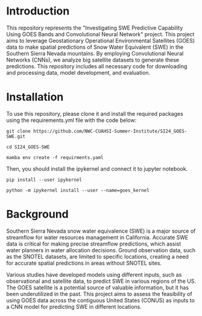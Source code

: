 # Introduction

This repository represents the "Investigating SWE Predictive Capability Using GOES Bands and Convolutional Neural Network" project. This project aims to leverage Geostationary Operational Environmental Satellites (GOES) data to make spatial predictions of Snow Water Equivalent (SWE) in the Southern Sierra Nevada mountains. By employing Convolutional Neural Networks (CNNs), we analyze big satellite datasets to generate these predictions. This repository includes all necessary code for downloading and processing data, model development, and evaluation.

# Installation

To use this repository, please clone it and install the required packages using the requirements.yml file with the code below:

```
git clone https://github.com/NWC-CUAHSI-Summer-Institute/SI24_GOES-SWE.git
```
```
cd SI24_GOES-SWE
```
```
mamba env create -f requirments.yaml
```
Then, you should install the ipykernel and connect it to jupyter notebook. 

```
pip install --user ipykernel
```
```
python -m ipykernel install --user --name=goes_kernel
```

# Background

Southern Sierra Nevada snow water equivalence (SWE) is a major source of streamflow for water resources management in California. Accurate SWE data is critical for making precise streamflow predictions, which assist water planners in water allocation decisions. Ground observation data, such as the SNOTEL datasets, are limited to specific locations, creating a need for accurate spatial predictions in areas without SNOTEL sites.

Various studies have developed models using different inputs, such as observational and satellite data, to predict SWE in various regions of the US. The GOES satellite is a potential source of valuable information, but it has been underutilized in the past. This project aims to assess the feasibility of using GOES data across the contiguous United States (CONUS) as inputs to a CNN model for predicting SWE in different locations.
